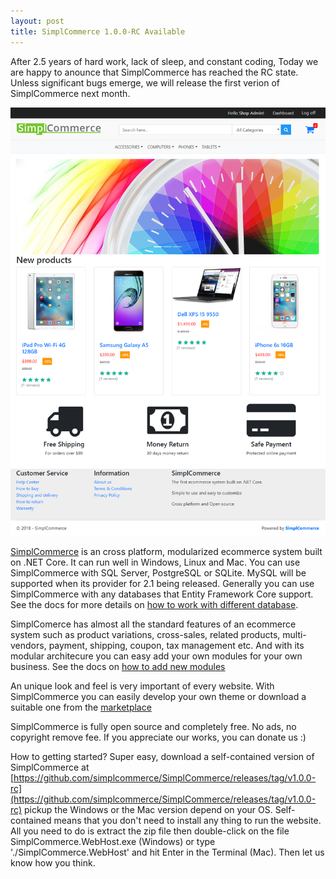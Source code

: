 ```yaml
---
layout: post
title: SimplCommerce 1.0.0-RC Available
---
```


After 2.5 years of hard work, lack of sleep, and constant coding, Today we are happy to anounce that SimplCommerce has reached the RC state. Unless significant bugs emerge, we will release the first verion of SimplCommerce next month.

![SimplCommerce](/images/simplcommerce_v1.0-rc.png "SimplCommerce")

[SimplCommerce](https://www.simplcommerce.com/) is an cross platform, modularized ecommerce system built on .NET Core. It can run well in Windows, Linux and Mac. You can use SimplCommerce with SQL Server, PostgreSQL or SQLite. MySQL will be supported when its provider for 2.1 being released. Generally you can use SimplCommerce with any databases that Entity Framework Core support. See the docs for more details on [how to work with different database](https://docs.simplcommerce.com/en/latest/working-with-databases).

SimplComerce has almost all the standard features of an ecommerce system such as product variations, cross-sales, related products, multi-vendors, payment, shipping, coupon, tax management etc. And with its modular architecure you can easy add your own modules for your own business. See the docs on [how to add new modules](https://docs.simplcommerce.com/en/latest/how-to-add-new-modules/)

An unique look and feel is very important of every website. With SimplCommerce you can easily develop your own theme or download a suitable one from the [marketplace](https://docs.simplcommerce.com/en/latest/theme-development/)

SimplCommerce is fully open source and completely free. No ads, no copyright remove fee. If you appreciate our works, you can donate us :)

How to getting started? Super easy, download a self-contained version of SimplCommerce at [https://github.com/simplcommerce/SimplCommerce/releases/tag/v1.0.0-rc](https://github.com/simplcommerce/SimplCommerce/releases/tag/v1.0.0-rc) pickup the Windows or the Mac version depend on your OS. Self-contained means that you don't need to install any thing to run the website. All you need to do is extract the zip file then double-click on the file SimplCommerce.WebHost.exe (Windows) or type './SimplCommerce.WebHost' and hit Enter in the Terminal (Mac). Then let us know how you think.